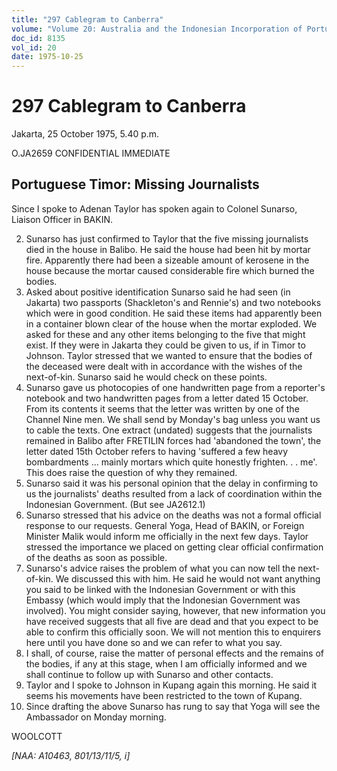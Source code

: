 ```yaml
---
title: "297 Cablegram to Canberra"
volume: "Volume 20: Australia and the Indonesian Incorporation of Portuguese Timor, 1974-1976"
doc_id: 8135
vol_id: 20
date: 1975-10-25
---
```


# 297 Cablegram to Canberra

Jakarta, 25 October 1975, 5.40 p.m.

O.JA2659 CONFIDENTIAL IMMEDIATE

## Portuguese Timor: Missing Journalists

Since I spoke to Adenan Taylor has spoken again to Colonel Sunarso, Liaison Officer in BAKIN.

  2. Sunarso has just confirmed to Taylor that the five missing journalists died in the house in Balibo. He said the house had been hit by mortar fire. Apparently there had been a sizeable amount of kerosene in the house because the mortar caused considerable fire which burned the bodies.
  3. Asked about positive identification Sunarso said he had seen (in Jakarta) two passports (Shackleton's and Rennie's) and two notebooks which were in good condition. He said these items had apparently been in a container blown clear of the house when the mortar exploded. We asked for these and any other items belonging to the five that might exist. If they were in Jakarta they could be given to us, if in Timor to Johnson. Taylor stressed that we wanted to ensure that the bodies of the deceased were dealt with in accordance with the wishes of the next-of-kin. Sunarso said he would check on these points.
  4. Sunarso gave us photocopies of one handwritten page from a reporter's notebook and two handwritten pages from a letter dated 15 October. From its contents it seems that the letter was written by one of the Channel Nine men. We shall send by Monday's bag unless you want us to cable the texts. One extract (undated) suggests that the journalists remained in Balibo after FRETILIN forces had 'abandoned the town', the letter dated 15th October refers to having 'suffered a few heavy bombardments ... mainly mortars which quite honestly frighten. . . me'. This does raise the question of why they remained.
  5. Sunarso said it was his personal opinion that the delay in confirming to us the journalists' deaths resulted from a lack of coordination within the Indonesian Government. (But see JA2612.1)
  6. Sunarso stressed that his advice on the deaths was not a formal official response to our requests. General Yoga, Head of BAKIN, or Foreign Minister Malik would inform me officially in the next few days. Taylor stressed the importance we placed on getting clear official confirmation of the deaths as soon as possible.
  7. Sunarso's advice raises the problem of what you can now tell the next-of-kin. We discussed this with him. He said he would not want anything you said to be linked with the Indonesian Government or with this Embassy (which would imply that the Indonesian Government was involved). You might consider saying, however, that new information you have received suggests that all five are dead and that you expect to be able to confirm this officially soon. We will not mention this to enquirers here until you have done so and we can refer to what you say.
  8. I shall, of course, raise the matter of personal effects and the remains of the bodies, if any at this stage, when I am officially informed and we shall continue to follow up with Sunarso and other contacts.
  9. Taylor and I spoke to Johnson in Kupang again this morning. He said it seems his movements have been restricted to the town of Kupang.
  10. Since drafting the above Sunarso has rung to say that Yoga will see the Ambassador on Monday morning.



WOOLCOTT

_[NAA: A10463, 801/13/11/5, i]_
